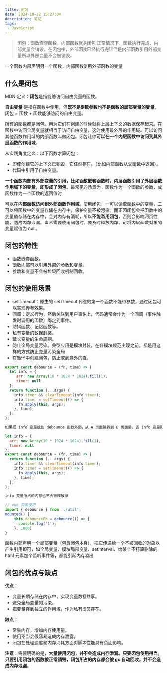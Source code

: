 ```yaml
---
title: 闭包
date: 2024-10-22 15:27:04
description: 笔记
tags:
 - JavaScript
---
```


> 闭包：函数嵌套函数，内部函数就是闭包 正常情况下，函数执行完成，内部变量会销毁。在闭包中，外部函数已经执行完毕但是内部函数引用外部变量所以外部变量不会被销毁。

一个函数内部声明另一个函数，内部函数使用外部函数的变量

## 什么是闭包

MDN 定义：**闭包**是指能够访问自由变量的函数。

**自由变量** 是指在函数中使用，但**既不是函数参数也不是函数的局部变量的变量**。闭包 = 函数 + 函数能够访问的自由变量。

所有的函数都是闭包。用为它们在创建的时候就将上层上下文的数据保存起来。在函数中访问全局变量就相当于访问自由变量，这时使用最外层的作用域。可以访问其他函数作用域的内部函数叫做闭包。闭包让你**可以在一个内层函数中访问到其外层函数的作用域**。

从实践角度定义：以下函数才算闭包：

- 即使创建它的上下文已销毁，它任然存在。（比如内部函数从父函数中返回）。
- 代码中引用了自由变量。

**一个函数内部有外部变量的引用，比如函数嵌套函数时，内层函数引用了外层函数作用域下的变量，即形成了闭包**。最常见的场景为：函数作为一个函数的参数，或函数作为一个函数的返回值时

可以在**内部函数访问到外部函数作用域**。使用闭包，一可以读取函数中的变量，二可以将函数中的变量存储在内存中，保护变量不被污染。而正因闭包会把函数中的变量值存储在内存中，会对内存有消耗，所以**不能滥用闭包**，否则会影响网页性能，造成内存泄漏。当不需要使用闭包时，要及时释放内存，可将内层函数对象的变量赋值为 null。

## 闭包的特性

- 函数嵌套函数。
- 函数内部可以引用外部的参数和变量。
- 参数和变量不会被垃圾回收机制回收。

## 闭包的使用场景

- setTimeout：原生的 setTImeout 传递的第一个函数不能带参数，通过闭包可以实现传参效果。
- 回调：定义行为，然后关联到用户事件上，代码通常会作为一个回调（事件触发时调用的函数）绑定到事件。
- 防抖函数、记忆函数等。
- 私有变量的数据封装。
- 延长变量的生命周期。
- 防止全局变量污染。典型应用是模块封装，在各模块规范出现之前，都是用这样的方式防止变量污染全局
- 在循环中创建闭包，防止取到意外的值。

```js
export const debounce = (fn, time) => {
  let info = {
     arr: new Array(10 * 1024 * 1024).fill(1),
     timer: null
  };
  return function (...args) {
    info.timer && clearTimeout(info.timer);
    info.timer = setTimeout(() => {
      fn.apply(this, args);
    }, time);
  };
};

如果把 info 变量放到 debounce 函数外部，从 A 页面跳转到 B 页面后，该 info 变量所占的内存会被释放掉吗？

let info = {
  arr: new Array(10 * 1024 * 1024).fill(1),
  timer: null
};
export const debounce = (fn, time) => {
  return function (...args) {
    info.timer && clearTimeout(info.timer);
    info.timer = setTimeout(() => {
      fn.apply(this, args);
    }, time);
  };
};

info 变量所占的内存也不会被释放掉

// vue 页面使用
import { debounce } from './util';
mounted() {
    this.debounceFn = debounce(() => {
      console.log('1');
    }, 1000)
}
```

函数内部声明一个局部变量（包含闭包本身），把它传递给一个不被回收的对象以产生引用即可，如全局变量、模块局部变量、setInterval、给某个不打算删除的 html 元素加个监听事件等，都能引起内存溢出

## 闭包的优点与缺点

**优点**：

- 变量长期存储在内存中，实现变量数据共享。
- 避免全局变量的污染。
- 把变量存到独立的作用域，作为私有成员存在。

**缺点**：

- 常驻内存，增加内存使用量。
- 使用不当会很容易造成内存泄露。
- 闭包在处理速度和内存消耗方面对脚本性能具有负面影响。

**注意**：需要明确的是，**大量使用闭包，并不会造成内存泄漏。只要闭包使用得当，只要引用闭包的函数被正常销毁，闭包所占的内存都会被 gc 自动回收，并不会造成内存泄漏**。